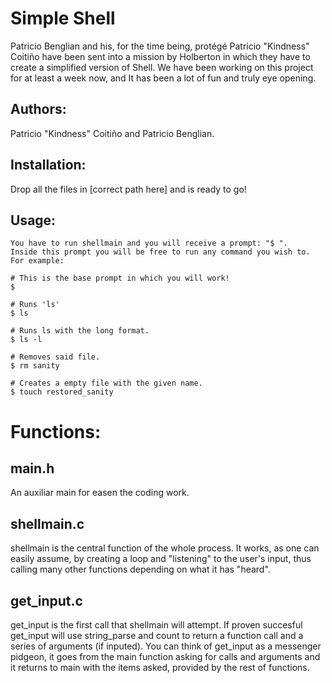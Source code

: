 # Simple Shell
 Patricio Benglian and his, for the time being, protégé Patricio "Kindness" Coitiño have been sent into a mission by Holberton in which they have to create a simplified version of Shell. We have been working on this project for at least a week now, and It has been a lot of fun and truly eye opening.

## Authors:
 Patricio "Kindness" Coitiño and Patricio Benglian.
 
## Installation:
 Drop all the files in [correct path here] and is ready to go!

## Usage:

```
You have to run shellmain and you will receive a prompt: "$ ". 
Inside this prompt you will be free to run any command you wish to. 
For example: 

# This is the base prompt in which you will work!
$

# Runs 'ls'
$ ls

# Runs ls with the long format.
$ ls -l

# Removes said file.
$ rm sanity

# Creates a empty file with the given name.
$ touch restored_sanity
```

# Functions:

## main.h
 An auxiliar main for easen the coding work.
 
## shellmain.c
 shellmain is the central function of the whole process. 
 It works, as one can easily assume, by creating a loop and "listening" to the user's input, thus calling many other functions depending on what it has "heard".
 
 ## get_input.c
  get_input is the first call that shellmain will attempt. If proven succesful get_input will use string_parse and count to return a function call
  and a series of arguments (if inputed). You can think of get_input as a messenger pidgeon, it goes from the main function asking for calls and arguments
  and it returns to main with the items asked, provided by the rest of functions.
